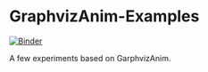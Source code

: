 # GraphvizAnim-Examples

[![Binder](http://mybinder.org/badge.svg)](http://mybinder.org/repo/mapio/GraphvizAnim-Examples)

A few experiments based on GarphvizAnim.

